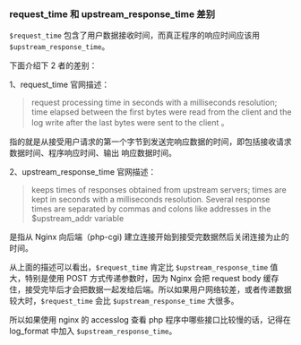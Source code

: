 


### request_time 和 upstream_response_time 差别

`$request_time` 包含了用户数据接收时间，而真正程序的响应时间应该用 `$upstream_response_time`。

下面介绍下 2 者的差别：

1、request_time
官网描述：
> request processing time in seconds with a milliseconds resolution; time elapsed between the first bytes were read from the client and the log write after the last bytes were sent to the client 。

指的就是从接受用户请求的第一个字节到发送完响应数据的时间，即包括接收请求数据时间、程序响应时间、输出
响应数据时间。

2、upstream_response_time
官网描述：
> keeps times of responses obtained from upstream servers; times are kept in seconds with a milliseconds resolution. Several response times are separated by commas and colons like addresses in the $upstream_addr variable

是指从 Nginx 向后端（php-cgi) 建立连接开始到接受完数据然后关闭连接为止的时间。

从上面的描述可以看出，`$request_time` 肯定比 `$upstream_response_time` 值大，特别是使用 POST 方式传递参数时，因为 Nginx 会把 request body 缓存住，接受完毕后才会把数据一起发给后端。所以如果用户网络较差，或者传递数据较大时，`$request_time` 会比 `$upstream_response_time` 大很多。

所以如果使用 nginx 的 accesslog 查看 php 程序中哪些接口比较慢的话，记得在 log_format 中加入 `$upstream_response_time`。